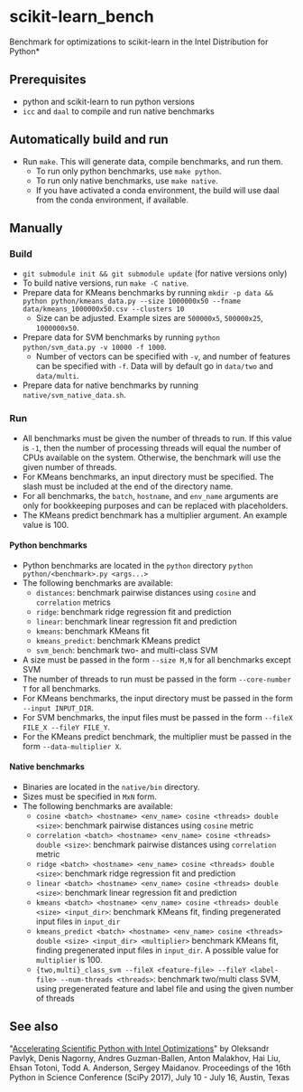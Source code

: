 # scikit-learn_bench

Benchmark for optimizations to scikit-learn in the Intel Distribution for
Python*

## Prerequisites
- python and scikit-learn to run python versions
- `icc` and `daal` to compile and run native benchmarks

## Automatically build and run
- Run `make`. This will generate data, compile benchmarks, and run them.
  - To run only python benchmarks, use `make python`.
  - To run only native benchmarks, use `make native`.
  - If you have activated a conda environment, the build will use daal from
    the conda environment, if available.

## Manually

### Build

- `git submodule init && git submodule update` (for native versions only)
- To build native versions, run `make -C native`.
- Prepare data for KMeans benchmarks by running
  `mkdir -p data && python python/kmeans_data.py --size 1000000x50 --fname data/kmeans_1000000x50.csv --clusters 10`
  - Size can be adjusted. Example sizes are `500000x5`, `500000x25`, `1000000x50`.
- Prepare data for SVM benchmarks by running
  `python python/svm_data.py -v 10000 -f 1000`.
  - Number of vectors can be specified with `-v`, and number of features
    can be specified with `-f`. Data will by default go in `data/two` and `data/multi`.
- Prepare data for native benchmarks by running `native/svm_native_data.sh`.

### Run
- All benchmarks must be given the number of threads to run. If this value
  is `-1`, then the number of processing threads will equal the number of
  CPUs available on the system. Otherwise, the benchmark will use the given
  number of threads.
- For KMeans benchmarks, an input directory must be specified.
  The slash must be included at the end of the directory name.
- For all benchmarks, the `batch`, `hostname`, and `env_name`
  arguments are only for bookkeeping purposes and can be replaced with
  placeholders.
- The KMeans predict benchmark has a multiplier argument. An example value
  is 100.

#### Python benchmarks
- Python benchmarks are located in the `python` directory
  `python python/<benchmark>.py <args...>`
- The following benchmarks are available:
  - `distances`: benchmark pairwise distances using `cosine` and `correlation`
    metrics
  - `ridge`: benchmark ridge regression fit and prediction
  - `linear`: benchmark linear regression fit and prediction
  - `kmeans`: benchmark KMeans fit
  - `kmeans_predict`: benchmark KMeans predict
  - `svm_bench`: benchmark two- and multi-class SVM
- A size must be passed in the form `--size M,N` for all benchmarks except SVM
- The number of threads to run must be passed in the form `--core-number T`
  for all benchmarks.
- For KMeans benchmarks, the input directory must be passed in the form
  `--input INPUT_DIR`.
- For SVM benchmarks, the input files must be passed in the form
  `--fileX FILE_X --fileY FILE_Y`.
- For the KMeans predict benchmark, the multiplier must be passed in the form
  `--data-multiplier X`.

#### Native benchmarks
- Binaries are located in the `native/bin` directory.
- Sizes must be specified in `MxN` form.
- The following benchmarks are available:
  - `cosine <batch> <hostname> <env_name> cosine <threads> double <size>`:
    benchmark pairwise distances using `cosine` metric
  - `correlation <batch> <hostname> <env_name> cosine <threads> double <size>`:
    benchmark pairwise distances using `correlation` metric
  - `ridge <batch> <hostname> <env_name> cosine <threads> double <size>`:
    benchmark ridge regression fit and prediction
  - `linear <batch> <hostname> <env_name> cosine <threads> double <size>`:
    benchmark linear regression fit and prediction
  - `kmeans <batch> <hostname> <env_name> cosine <threads> double <size> <input_dir>`:
    benchmark KMeans fit, finding pregenerated input files in `input_dir`
  - `kmeans_predict <batch> <hostname> <env_name> cosine <threads> double <size> <input_dir> <multiplier>`
    benchmark KMeans fit, finding pregenerated input files in `input_dir`.
    A possible value for `multiplier` is 100.
  - `{two,multi}_class_svm --fileX <feature-file> --fileY <label-file> --num-threads <threads>`:
    benchmark two/multi class SVM, using pregenerated feature and label file and using the given
    number of threads

## See also
"[Accelerating Scientific Python with Intel Optimizations](http://conference.scipy.org/proceedings/scipy2017/pdfs/oleksandr_pavlyk.pdf)" by Oleksandr Pavlyk, Denis Nagorny, Andres Guzman-Ballen, Anton Malakhov, Hai Liu, Ehsan Totoni, Todd A. Anderson, Sergey Maidanov. Proceedings of the 16th Python in Science Conference (SciPy 2017), July 10 - July 16, Austin, Texas
